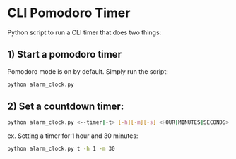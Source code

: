 # CLI Pomodoro Timer

Python script to run a CLI timer that does two things:

## 1) Start a pomodoro timer

Pomodoro mode is on by default. Simply run the script:
```bash
python alarm_clock.py 
```


## 2) Set a countdown timer:
```bash
python alarm_clock.py <--timer|-t> [-h][-m][-s] <HOUR|MINUTES|SECONDS>
```
ex. Setting a timer for 1 hour and 30 minutes:
```bash
python alarm_clock.py t -h 1 -m 30
```
